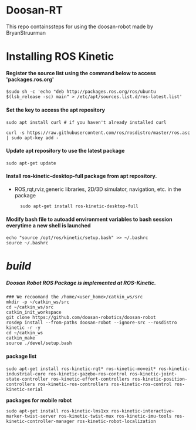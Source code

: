 # Doosan-RT
This repo containssteps for using the doosan-robot made by BryanStruurman


# Installing ROS Kinetic
#### Register the source list using the command below to access 'packages.ros.org'
    $sudo sh -c 'echo "deb http://packages.ros.org/ros/ubuntu $(lsb_release -sc) main" > /etc/apt/sources.list.d/ros-latest.list'

#### Set the key to access the apt repository
    sudo apt install curl # if you haven't already installed curl

    curl -s https://raw.githubusercontent.com/ros/rosdistro/master/ros.asc | sudo apt-key add -

#### Update apt repository to use the latest package
    sudo apt-get update

#### Install ros-kinetic-desktop-full package from apt repository. 
- ROS,rqt,rviz,generic libraries, 2D/3D simulator, navigation, etc. in the package

        sudo apt-get install ros-kinetic-desktop-full

#### Modify bash file to autoadd environment variables to bash session everytime a new shell is launched

    echo "source /opt/ros/kinetic/setup.bash" >> ~/.bashrc
    source ~/.bashrc



# *build* 
##### *Doosan Robot ROS Package is implemented at ROS-Kinetic.*
    ### We recoomand the /home/<user_home>/catkin_ws/src
    mkdir -p ~/catkin_ws/src
    cd ~/catkin_ws/src
    catkin_init_workspace
    git clone https://github.com/doosan-robotics/doosan-robot
    rosdep install --from-paths doosan-robot --ignore-src --rosdistro kinetic -r -y
    cd ~/catkin_ws
    catkin_make
    source ./devel/setup.bash

#### package list
    sudo apt-get install ros-kinetic-rqt* ros-kinetic-moveit* ros-kinetic-industrial-core ros-kinetic-gazebo-ros-control ros-kinetic-joint-state-controller ros-kinetic-effort-controllers ros-kinetic-position-controllers ros-kinetic-ros-controllers ros-kinetic-ros-control ros-kinetic-serial
    
__packages for mobile robot__

    sudo apt-get install ros-kinetic-lms1xx ros-kinetic-interactive-marker-twist-server ros-kinetic-twist-mux ros-kinetic-imu-tools ros-kinetic-controller-manager ros-kinetic-robot-localization
